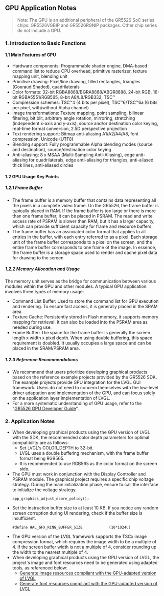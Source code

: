 ## GPU Application Notes
> Note: The GPU is an additional peripheral of the GR5526 SoC series chips: GR5526VGBIP and GR5526RGNIP packages. Other chip series do not include a GPU.



### 1. Introduction to Basic Functions

#### 1.1 Main Features of GPU
- Hardware components: Programmable shader engine, DMA-based command list to reduce CPU overhead, primitive rasterizer, texture mapping unit, blending unit
- Primitive drawing: Pixel/line drawing, filled rectangles, triangles (Gouraud Shaded), quadrilaterals
- Color formats: 32-bit RGBA8888/BGRA8888/ABGR8888, 24-bit RGB, 16-bit RGBA5551/RGB565, 8-bit A8/L8/RGB332, TSC™
- Compression schemes: TSC™4 (4 bits per pixel), TSC™6/TSC™6a (6 bits per pixel, with/without Alpha channel)
- Image transformations: Texture mapping, point sampling, bilinear filtering, bit blit, arbitrary angle rotation, mirroring, stretching (independent x-axis and y-axis), source and/or destination color keying, real-time format conversion, 2.5D perspective projection
- Text rendering support: Bitmap anti-aliasing A1/A2/A4/A8, font compression, Unicode (UTF8)
- Blending support: Fully programmable Alpha blending modes (source and destination), source/destination color keying
- Anti-aliasing: 8 x MSAA (Multi-Sampling Anti-Aliasing), edge anti-aliasing for quadrilaterals, edge anti-aliasing for triangles, anti-aliased thick lines, anti-aliased circles

#### 1.2 GPU Usage Key Points

##### 1.2.1 Frame Buffer
- The frame buffer is a memory buffer that contains data representing all the pixels in a complete video frame. On the GR5526, the frame buffer is typically placed in RAM. If the frame buffer is too large or there is more than one frame buffer, it can be placed in PSRAM. The read and write access rate of PSRAM is slower than RAM, but it has a larger capacity, which can provide sufficient capacity for frame and resource buffers.
- The frame buffer has an associated color format that applies to all entries in the buffer, with each entry referred to as a pixel. Each storage unit of the frame buffer corresponds to a pixel on the screen, and the entire frame buffer corresponds to one frame of the image.
In essence, the frame buffer is a storage space used to render and cache pixel data for drawing to the screen.

##### 1.2.2 Memory Allocation and Usage
The memory unit serves as the bridge for communication between various modules within the GPU and other modules. A typical GPU application involves three types of memory usage:
-   Command List Buffer: Used to store the command list for GPU execution and rendering. To ensure fast access, it is generally placed in the SRAM area.
-   Texture Cache: Persistently stored in Flash memory, it supports memory mapping for retrieval. It can also be loaded into the PSRAM area as needed during use.
-   Frame Buffer: The space for the frame buffer is generally the screen length x width x pixel depth. When using double buffering, this space requirement is doubled. It usually occupies a large space and can be placed in the SRAM/PSRAM area.

##### 1.2.3 Reference Recommendations
- We recommend that users prioritize developing graphical products based on the reference example projects provided by the GR5526 SDK. The example projects provide GPU integration for the LVGL GUI framework. Users do not need to concern themselves with the low-level driver adaptation and implementation of the GPU, and can focus solely on the application layer implementation of LVGL.
- For a more systematic understanding of GPU usage, refer to the "[GR5526 GPU Developer Guide](https://docs.goodix.com/zh/online/detail/gpu_guide_bl_b/V1.0/29bb32e1f0c19e8d6892784f5f2cbca4)".



### 2. Application Notes

- When developing graphical products using the GPU version of LVGL with the SDK, the recommended color depth parameters for optimal compatibility are as follows:
    - Set LVGL's COLOR_DEPTH to 32-bit.
    - LVGL uses a double buffering mechanism, with the frame buffer format being RGB565.
    - It is recommended to use RGB565 as the color format on the screen side.
- The GPU must work in conjunction with the Display Controller and PSRAM module. The graphical project requires a specific chip voltage strategy. During the main initialization phase, ensure to call the interface to initialize the voltage strategy.
    ```
    app_graphics_adjust_dcore_policy();
    ```
- Set the instruction buffer size to at least 10 KB. If you notice any random screen corruption during UI rendering, check if the buffer size is insufficient.
    ```
    #define HAL_GFX_RING_BUFFER_SIZE            (10*1024u)
    ```
- The GPU version of the LVGL framework supports the TSCx image compression format, which requires the image width to be a multiple of 4. If the screen buffer width is not a multiple of 4, consider rounding up the width to the nearest multiple of 4.
- When developing graphical products using the GPU version of LVGL, the project's image and font resources need to be generated using adapted tools, as referenced below:
    - [Generate image resources compliant with the GPU-adapted version of LVGL](https://developers.goodix.com/zh/bbs/blog_detail/2996e8f9f352491eb0ccca468f28f2ce)
    - [Generate font resources compliant with the GPU-adapted version of LVGL](https://developers.goodix.com/zh/bbs/blog_detail/6b29cdf5923247029f4357a65de1b065)